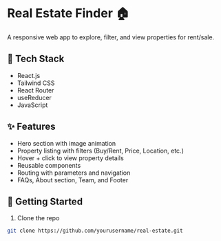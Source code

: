 # Real Estate Finder 🏠

A responsive web app to explore, filter, and view properties for rent/sale.

## 🔧 Tech Stack
- React.js
- Tailwind CSS
- React Router
- useReducer
- JavaScript

## ✨ Features
- Hero section with image animation
- Property listing with filters (Buy/Rent, Price, Location, etc.)
- Hover + click to view property details
- Reusable components
- Routing with parameters and navigation
- FAQs, About section, Team, and Footer

## 🚀 Getting Started
1. Clone the repo  
```bash
git clone https://github.com/yourusername/real-estate.git
